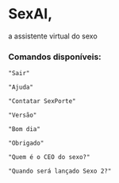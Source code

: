# SexAI,
a assistente virtual do sexo

### Comandos disponíveis:

```
"Sair"

"Ajuda"

"Contatar SexPorte"

"Versão"

"Bom dia"

"Obrigado"

"Quem é o CEO do sexo?"

"Quando será lançado Sexo 2?"
```
